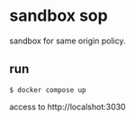# sandbox sop
sandbox for same origin policy.

## run


```
$ docker compose up
```

access to http://localshot:3030
